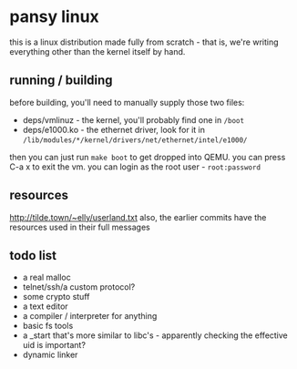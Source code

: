 pansy linux
===========
this is a linux distribution made fully from scratch - that is, we're writing
everything other than the kernel itself by hand.

running / building
------------------
before building, you'll need to manually supply those two files:
* deps/vmlinuz - the kernel, you'll probably find one in `/boot`
* deps/e1000.ko - the ethernet driver, look for it in `/lib/modules/*/kernel/drivers/net/ethernet/intel/e1000/`

then you can just run `make boot` to get dropped into QEMU. you can press C-a x to exit the vm.
you can login as the root user - `root:password`

resources
---------
http://tilde.town/~elly/userland.txt
also, the earlier commits have the resources used in their full messages

todo list
---------
* a real malloc
* telnet/ssh/a custom protocol?
* some crypto stuff
* a text editor
* a compiler / interpreter for anything
* basic fs tools
* a \_start that's more similar to libc's - apparently checking the effective
  uid is important?
* dynamic linker
